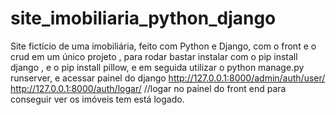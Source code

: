 # site_imobiliaria_python_django
Site fictício de uma imobiliária, feito com Python e Django, com o front e o crud em um único projeto , para rodar bastar instalar com o pip install django , e o pip install pillow, e em seguida utilizar o python manage.py runserver, e  acessar painel do django http://127.0.0.1:8000/admin/auth/user/    http://127.0.0.1:8000/auth/logar/  //logar no painel do front end  para conseguir ver os imóveis tem está logado.
